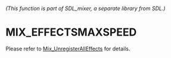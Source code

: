 ###### (This function is part of SDL_mixer, a separate library from SDL.)
# MIX_EFFECTSMAXSPEED

Please refer to [Mix_UnregisterAllEffects](Mix_UnregisterAllEffects) for details.

